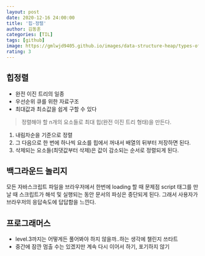 ```yaml
---
layout: post
date: 2020-12-16 24:00:00
title: '힙-정렬'
author: 김동훈
categories: [TIL]
tags: [github]
image: https://gmlwjd9405.github.io/images/data-structure-heap/types-of-heap.png
rating: 3
---
```


## 힙정렬
- 완전 이진 트리의 일종
- 우선순위 큐를 위한 자료구조
- 최대값과 최소값을 쉽게 구할 수 있다
 
 > 정렬해야 할 n개의 요소들로 최대 힙(완전 이진 트리 형태)을 만든다.
  1. 내림차순을 기준으로 정렬
  2. 그 다음으로 한 번에 하나씩 요소를 힙에서 꺼내서 배열의 뒤부터 저장하면 된다.
  3. 삭제되는 요소들(최댓값부터 삭제)은 값이 감소되는 순서로 정렬되게 된다.


## 백그라운드 놀리지
모든 자바스크립트 파일을 브라우저에서 한번에 loading 할 때 문제점
script 태그를 만날 때 스크립트가 해석 및 실행되는 동안 문서의 파싱은 중단되게 된다. 그래서 사용자가 브라우저의 응답속도에 답답함을 느낀다.

## 프로그래머스 
- level.3까지는 어떻게든 풀어봐야 하지 않을까..하는 생각에 챌린지 쓰타트
- 중간에 잠깐 멈출 수는 있겠지만 계속 다시 이어서 하기, 포기하지 않기